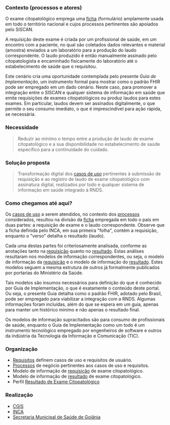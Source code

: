 ### Contexto (processos e atores)

O exame citopatológico emprega uma [ficha](./requisicao-exame-citopatologico.pdf) 
(formulário) amplamente usada em todo o território nacional e cujos processos 
pertinentes são apoiados pelo SISCAN.

A requisição deste exame é criada por um profissional de saúde, em um encontro com a paciente,
no qual são coletados dados relevantes e material (amostra) enviados a um laboratório
para a produção do laudo correspondente. O laudo produzido 
é então manualmente assinado pelo citopatologista e encaminhado fisicamente do
laboratório até o estabelecimento de saúde que o requisitou.

Este cenário cria uma oportunidade contemplada
pelo presente _Guia de Implementação_, um instrumento formal 
para mostrar como o padrão FHIR pode ser empregado em um dado cenário.
Neste caso, para promover a integração entre o SISCAN e qualquer sistema
de informação em saúde que emite requisições de exames citopatológicos
ou produz laudos para estes exames. Em particular, laudos devem ser
assinados digitalmente, o que permite o seu consumo imediato, o que 
é imprescindível para ação rápida, se necessária.


### Necessidade

> Reduzir ao mínimo o tempo entre a produção de laudo de exame citopatológico e a sua
> disponibilidade no estabelecimento de saúde específico para a continuidade do cuidado.

### Solução proposta

> Transformação digital dos <a href="requisitos.html">casos de uso</a> pertinentes à submissão de requisição e
> ao registro de laudo de exame citopatológico com assinatura digital, realizados por todo e qualquer sistema de informação em saúde integrado à RNDS.

### Como chegamos até aqui?

Os <a href="requisitos.html">casos de uso</a> a serem atendidos,
no contexto dos <a href="processos.html">processos</a>
considerados, resultou na divisão da [ficha](./requisicao-exame-citopatologico.pdf)
empregada em todo o país em duas partes: a requisição de exame e o laudo correspondente.
Observe que a ficha definida pelo INCA, em sua primeira "folha", contém a requisição, enquanto o "verso" detalha
o resultado (laudo).

Cada uma destas partes foi criteriosamente analisada, conforme as anotações
tanto na [requisição](./requisicao-anotada.pdf) quanto no
[resultado](./laudo-anotado.pdf). Estas análises resultaram
nos modelos de informação correspondentes, ou seja, o
modelo de informação da <a href="requisicao.html">requisição</a>
e o modelo de informação do <a href="resultado.html">resultado</a>.
Estes modelos seguem a mesma estrutura
de outros já formalmente publicados por portarias do Ministério da Saúde.

Tais modelos são insumos necessários para definição do que é conhecido por
Guia de Implementação, o que é exatamente o conteúdo deste portal. Ou seja,
o presente Guia detalha como o padrão FHIR, adotado pelo Brasil, pode ser empregado
para viabilizar a integração com a RNDS. Algumas informações foram incluídas,
além do que se espera em um guia, apenas para manter um histórico mínimo e não apenas
o resultado final.

Os modelos de informação supracitados são para consumo de profissionais de
saúde, enquanto o Guia de Implementação como um todo é um instrumento tecnológico
empregado por engenheiros de software e outros da indústria da Tecnologia da Informação
e Comunicação (TIC).

### Organização

- <a href="requisitos.html">Requisitos</a> definem casos de uso e requisitos de usuário.
- <a href="processos.html">Processos</a> de negócio pertinentes aos casos de uso e requisitos.
- Modelo de informação de <a href="requisicao.html">requisição</a> de exame citopatológico.
- Modelo de informação de <a href="resultado.html">resultado</a> de exame citopatológico.
- Perfil [Resultado de Exame Citopatológico](StructureDefinition-BRResultadoExameCitopatologico.html)

### Realização

- [CGIS](https://cgis.ufg.br/)
- [INCA](https://www.inca.gov.br/)
- [Secretaria Municipal de Saúde de Goiânia](https://saude.goiania.go.gov.br/)
